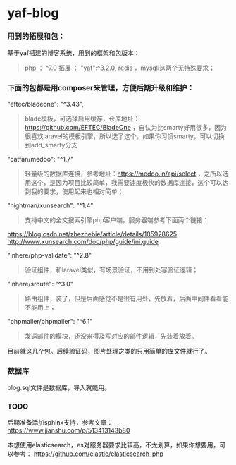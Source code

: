 # yaf-blog
### 用到的拓展和包：
基于yaf搭建的博客系统，用到的框架和包版本：
> php ： ^7.0
拓展 ： 
> "yaf":^3.2.0,
> redis ，mysqli这两个无特殊要求；

### 下面的包都是用composer来管理，方便后期升级和维护：

"eftec/bladeone": "^3.43",
> blade模板，可选择启用缓存，仓库地址：https://github.com/EFTEC/BladeOne ，自认为比smarty好用很多，因为很喜欢laravel的模板引擎，所以选了这个，如果你习惯smarty，可以切换到add_smarty分支

"catfan/medoo": "^1.7"
> 轻量级的数据库连接，参考地址：https://medoo.in/api/select ，之所以选用这个，是因为项目比较简单，我需要速度极快的数据库连接，这个可以达到我的要求，使用起来也相对简单；

"hightman/xunsearch": "^1.4"
>支持中文的全文搜索引擎php客户端，服务器端参考下面两个链接：

https://blog.csdn.net/zhezhebie/article/details/105928625
http://www.xunsearch.com/doc/php/guide/ini.guide


"inhere/php-validate": "^2.8"
> 验证组件，和laravel类似，有场景验证，不用到处写验证逻辑；

"inhere/sroute": "^3.0"
> 路由组件，装了，但是后面感觉不是很有用处，先放着，后面中间件看看能不能用上；

"phpmailer/phpmailer": "^6.1"
> 发送邮件的模块，还没来得及写对应的邮件逻辑，先装着放着。

目前就这几个包。后续验证码，图片处理之类的只用简单的库文件就行了。

### 数据库
blog.sql文件是数据库，导入就能用。

### TODO
后期准备添加sphinx支持，参考文章：
https://www.jianshu.com/p/513413143b80

本想使用elasticsearch，es对服务器要求比较高，不太划算，如果你想要用，可以参考：
https://github.com/elastic/elasticsearch-php